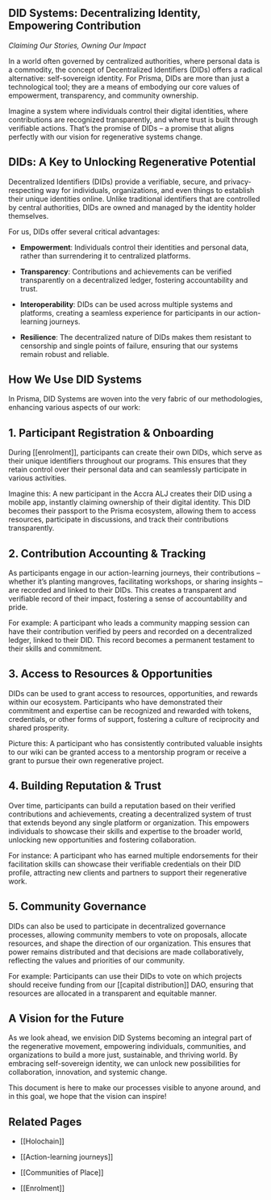 ## **DID Systems: Decentralizing Identity, Empowering Contribution**

_Claiming Our Stories, Owning Our Impact_

In a world often governed by centralized authorities, where personal data is a commodity, the concept of Decentralized Identifiers (DIDs) offers a radical alternative: self-sovereign identity. For Prisma, DIDs are more than just a technological tool; they are a means of embodying our core values of empowerment, transparency, and community ownership.

Imagine a system where individuals control their digital identities, where contributions are recognized transparently, and where trust is built through verifiable actions. That’s the promise of DIDs – a promise that aligns perfectly with our vision for regenerative systems change.

## **DIDs: A Key to Unlocking Regenerative Potential**

Decentralized Identifiers (DIDs) provide a verifiable, secure, and privacy-respecting way for individuals, organizations, and even things to establish their unique identities online. Unlike traditional identifiers that are controlled by central authorities, DIDs are owned and managed by the identity holder themselves.

For us, DIDs offer several critical advantages:

- **Empowerment**: Individuals control their identities and personal data, rather than surrendering it to centralized platforms.
    
- **Transparency**: Contributions and achievements can be verified transparently on a decentralized ledger, fostering accountability and trust.
    
- **Interoperability**: DIDs can be used across multiple systems and platforms, creating a seamless experience for participants in our action-learning journeys.
    
- **Resilience**: The decentralized nature of DIDs makes them resistant to censorship and single points of failure, ensuring that our systems remain robust and reliable.
    

## **How We Use DID Systems**

In Prisma, DID Systems are woven into the very fabric of our methodologies, enhancing various aspects of our work:

## 1. Participant Registration & Onboarding

During [[enrolment]], participants can create their own DIDs, which serve as their unique identifiers throughout our programs. This ensures that they retain control over their personal data and can seamlessly participate in various activities.

Imagine this: A new participant in the Accra ALJ creates their DID using a mobile app, instantly claiming ownership of their digital identity. This DID becomes their passport to the Prisma ecosystem, allowing them to access resources, participate in discussions, and track their contributions transparently.

## 2. Contribution Accounting & Tracking

As participants engage in our action-learning journeys, their contributions – whether it’s planting mangroves, facilitating workshops, or sharing insights – are recorded and linked to their DIDs. This creates a transparent and verifiable record of their impact, fostering a sense of accountability and pride.

For example: A participant who leads a community mapping session can have their contribution verified by peers and recorded on a decentralized ledger, linked to their DID. This record becomes a permanent testament to their skills and commitment.

## 3. Access to Resources & Opportunities

DIDs can be used to grant access to resources, opportunities, and rewards within our ecosystem. Participants who have demonstrated their commitment and expertise can be recognized and rewarded with tokens, credentials, or other forms of support, fostering a culture of reciprocity and shared prosperity.

Picture this: A participant who has consistently contributed valuable insights to our wiki can be granted access to a mentorship program or receive a grant to pursue their own regenerative project.

## 4. Building Reputation & Trust

Over time, participants can build a reputation based on their verified contributions and achievements, creating a decentralized system of trust that extends beyond any single platform or organization. This empowers individuals to showcase their skills and expertise to the broader world, unlocking new opportunities and fostering collaboration.

For instance: A participant who has earned multiple endorsements for their facilitation skills can showcase their verifiable credentials on their DID profile, attracting new clients and partners to support their regenerative work.

## 5. Community Governance

DIDs can also be used to participate in decentralized governance processes, allowing community members to vote on proposals, allocate resources, and shape the direction of our organization. This ensures that power remains distributed and that decisions are made collaboratively, reflecting the values and priorities of our community.

For example: Participants can use their DIDs to vote on which projects should receive funding from our [[capital distribution]] DAO, ensuring that resources are allocated in a transparent and equitable manner.

## **A Vision for the Future**

As we look ahead, we envision DID Systems becoming an integral part of the regenerative movement, empowering individuals, communities, and organizations to build a more just, sustainable, and thriving world. By embracing self-sovereign identity, we can unlock new possibilities for collaboration, innovation, and systemic change.

This document is here to make our processes visible to anyone around, and in this goal, we hope that the vision can inspire!

## **Related Pages**

- [[Holochain]]
    
- [[Action-learning journeys]]
    
- [[Communities of Place]]
    
- [[Enrolment]]